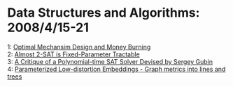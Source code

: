 # Data Structures and Algorithms: 2008/4/15-21  
1: [Optimal Mechansim Design and Money Burning](https://doi.org/10.48550/arXiv.0804.2097)  
2: [Almost 2-SAT is Fixed-Parameter Tractable](https://doi.org/10.48550/arXiv.0801.1300)  
3: [A Critique of a Polynomial-time SAT Solver Devised by Sergey Gubin](https://doi.org/10.48550/arXiv.0804.2699)  
4: [Parameterized Low-distortion Embeddings - Graph metrics into lines and  trees](https://doi.org/10.48550/arXiv.0804.3028)  